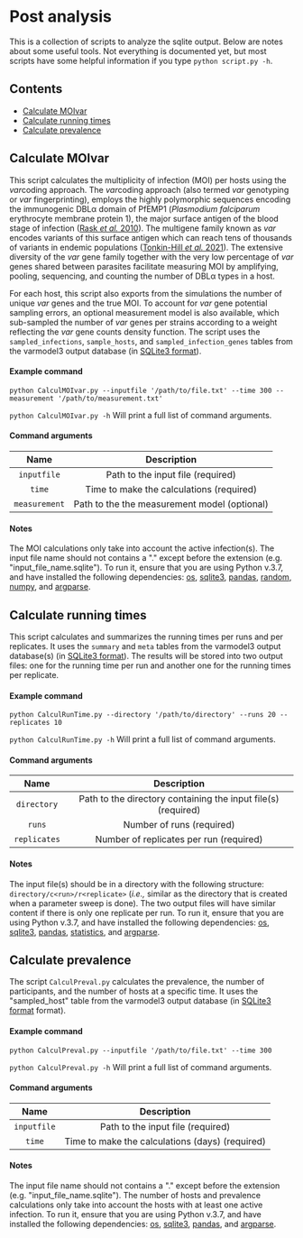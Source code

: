 # Post analysis

This is a collection of scripts to analyze the sqlite output. Below are notes about some useful tools. Not everything is documented yet, but most scripts have some helpful information if you type `python script.py -h`.

## Contents

* [Calculate MOIvar](#Calculate-MOIvar)
* [Calculate running times](#Calculate-running-times)
* [Calculate prevalence](#Calculate-prevalence)

## Calculate MOIvar
This script calculates the multiplicity of infection (MOI) per hosts using the *var*coding approach. The *var*coding approach (also termed *var* genotyping or *var* fingerprinting), employs the highly polymorphic sequences encoding the immunogenic DBLα domain of PfEMP1 (*Plasmodium falciparum* erythrocyte membrane protein 1), the major surface antigen of the blood stage of infection ([Rask *et al.* 2010](https://journals.plos.org/ploscompbiol/article?id=10.1371/journal.pcbi.1000933)). The multigene family known as *var* encodes variants of this surface antigen which can reach tens of thousands of variants in endemic populations ([Tonkin-Hill *et al.* 2021](https://journals.plos.org/plosgenetics/article?id=10.1371/journal.pgen.1009269)). The extensive diversity of the *var* gene family together with the very low percentage of *var* genes shared between parasites facilitate measuring MOI by amplifying, pooling, sequencing, and counting the number of DBLα types in a host.

For each host, this script also exports from the simulations the number of unique *var* genes and the true MOI. To account for *var* gene potential sampling errors, an optional measurement model is also available, which sub-sampled the number of *var* genes per strains according to a weight reflecting the *var* gene counts density function. The script uses the `sampled_infections`, `sample_hosts`, and `sampled_infection_genes` tables from the varmodel3 output database (in [SQLite3 format](https://www.sqlite.org/fileformat.html)).

#### Example command
`python CalculMOIvar.py --inputfile '/path/to/file.txt' --time 300 --measurement '/path/to/measurement.txt'`

`python CalculMOIvar.py -h` Will print a full list of command arguments.
#### Command arguments
| Name | Description |
| :--: | :---------: | 
| `inputfile` | Path to the input file (required) |
| `time`  | Time to make the calculations (required) |
| `measurement`  | Path to the the measurement model (optional) |
#### Notes
The MOI calculations only take into account the active infection(s). The input file name should not contains a "." except before the extension (e.g. "input_file_name.sqlite"). To run it, ensure that you are using Python v.3.7, and have installed the following dependencies: [os](https://docs.python.org/3/library/os.html), [sqlite3](https://docs.python.org/3/library/sqlite3.html), [pandas](https://pandas.pydata.org/), [random](https://docs.python.org/3/library/random.html), [numpy](https://numpy.org/), and [argparse](https://docs.python.org/3/library/argparse.html).

## Calculate running times
This script calculates and summarizes the running times per runs and per replicates. It uses the `summary` and `meta` tables from the varmodel3 output database(s) (in [SQLite3 format](https://www.sqlite.org/fileformat.html)). The results will be stored into two output files: one for the running time per run and another one for the running times per replicate.
#### Example command
`python CalculRunTime.py --directory '/path/to/directory' --runs 20 --replicates 10`

`python CalculRunTime.py -h` Will print a full list of command arguments.
#### Command arguments
| Name | Description |
| :--: | :---------: | 
| `directory` | Path to the directory containing the input file(s) (required) |
| `runs`  | Number of runs (required) |
| `replicates`  | Number of replicates per run (required) |
#### Notes
The input file(s) should be in a directory with the following structure: `directory/c<run>/r<replicate>` (*i.e.,* similar as the directory that is created when a parameter sweep is done). The two output files will have similar content if there is only one replicate per run. To run it, ensure that you are using Python v.3.7, and have installed the following dependencies: [os](https://docs.python.org/3/library/os.html), [sqlite3](https://docs.python.org/3/library/sqlite3.html), [pandas](https://pandas.pydata.org/), [statistics](https://docs.python.org/3/library/statistics.html), and [argparse](https://docs.python.org/3/library/argparse.html).

## Calculate prevalence
The script `CalculPreval.py` calculates the prevalence, the number of participants, and the number of hosts at a specific time.
It uses the "sampled_host" table from the varmodel3 output database (in [SQLite3 format](https://www.sqlite.org/fileformat.html) format).
#### Example command
`python CalculPreval.py --inputfile '/path/to/file.txt' --time 300`

`python CalculPreval.py -h` Will print a full list of command arguments.
#### Command arguments
| Name | Description |
| :--: | :---------: | 
| `inputfile` | Path to the input file (required) |
| `time`  | Time to make the calculations (days) (required) |

#### Notes
The input file name should not contains a "." except before the extension (e.g. "input_file_name.sqlite").
The number of hosts and prevalence calculations only take into account the hosts with at least one active infection.
To run it, ensure that you are using Python v.3.7, and have installed the following dependencies: [os](https://docs.python.org/3/library/os.html), [sqlite3](https://docs.python.org/3/library/sqlite3.html), [pandas](https://pandas.pydata.org/), and [argparse](https://docs.python.org/3/library/argparse.html).
